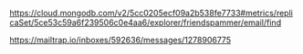 https://cloud.mongodb.com/v2/5cc0205ecf09a2b538fe7733#metrics/replicaSet/5ce53c59a6f239506c0e4aa6/explorer/friendspammer/email/find

https://mailtrap.io/inboxes/592636/messages/1278906775
